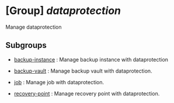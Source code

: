 # [Group] _dataprotection_

Manage dataprotection

## Subgroups

- [backup-instance](/Commands/dataprotection/backup-instance/readme.md)
: Manage backup instance with dataprotection

- [backup-vault](/Commands/dataprotection/backup-vault/readme.md)
: Manage backup vault with dataprotection.

- [job](/Commands/dataprotection/job/readme.md)
: Manage job with dataprotection.

- [recovery-point](/Commands/dataprotection/recovery-point/readme.md)
: Manage recovery point with dataprotection.
